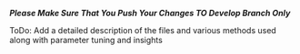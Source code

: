 ***Please Make Sure That You Push Your Changes TO Develop Branch Only***

ToDo: Add a detailed description of the files and various methods used along with parameter tuning and insights
